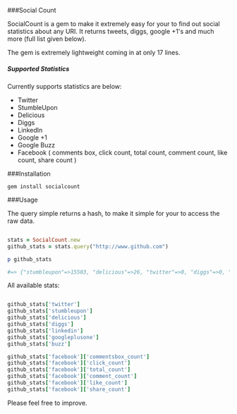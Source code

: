 
###Social Count

SocialCount is a gem to make it extremely easy for your to find out
social statistics about any URI. It returns tweets, diggs, google +1's
and much more (full list given below).

The gem is extremely lightweight coming in at only 17 lines.

##### Supported Statistics
Currently supports statistics are below:

* Twitter
* StumbleUpon
* Delicious
* Diggs
* LinkedIn
* Google +1
* Google Buzz
* Facebook ( comments box, click count, total count, comment count, like
  count, share count )

###Installation

```
gem install socialcount

```

###Usage

The query simple returns a hash, to make it simple for your to access
the raw data.

```ruby

stats = SocialCount.new
github_stats = stats.query("http://www.github.com")

p github_stats

#=> {"stumbleupon"=>15503, "delicious"=>26, "twitter"=>0, "diggs"=>0, "linkedin"=>4, "facebook"=>{"commentsbox_count"=>0, "click_count"=>47, "total_count"=>734, "comment_count"=>145, "like_count"=>69, "share_count"=>520}, "googleplusone"=>0, "buzz"=>17254}

```

All available stats:

```ruby

github_stats['twitter']
github_stats['stumbleupon']
github_stats['delicious']
github_stats['diggs']
github_stats['linkedin']
github_stats['googleplusone']
github_stats['buzz']

github_stats['facebook']['commentsbox_count']
github_stats['facebook']['click_count']
github_stats['facebook']['total_count']
github_stats['facebook']['comment_count']
github_stats['facebook']['like_count']
github_stats['facebook']['share_count']

```

Please feel free to improve.

